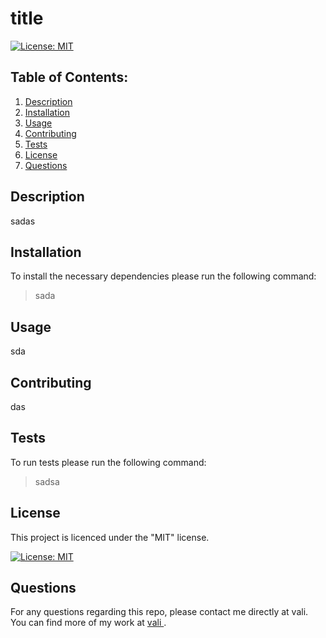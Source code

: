 
# title

[![License: MIT](https://img.shields.io/badge/License-MIT-yellow.svg)](https://opensource.org/licenses/MIT)

## Table of Contents:
  1. [Description](#description) 
  2. [Installation](#installation)
  3. [Usage](#usage)  
  4. [Contributing](#contributing)
  5. [Tests](#tests)
  6. [License](#license)
  7. [Questions](#questions)

  ## Description

  sadas

  ## Installation

  To install the necessary dependencies please run the following command: 
  > sada

  ## Usage

  sda

  ## Contributing

  das

  ## Tests

  To run tests please run the following command:
  > sadsa

  ## License

  This project is licenced under the  "MIT" license.

  [![License: MIT](https://img.shields.io/badge/License-MIT-yellow.svg)](https://opensource.org/licenses/MIT)

  ## Questions

  For any questions regarding this repo, please contact me directly at vali. You can find more of my work at [vali
  ](https://github.com/vali/).
 
